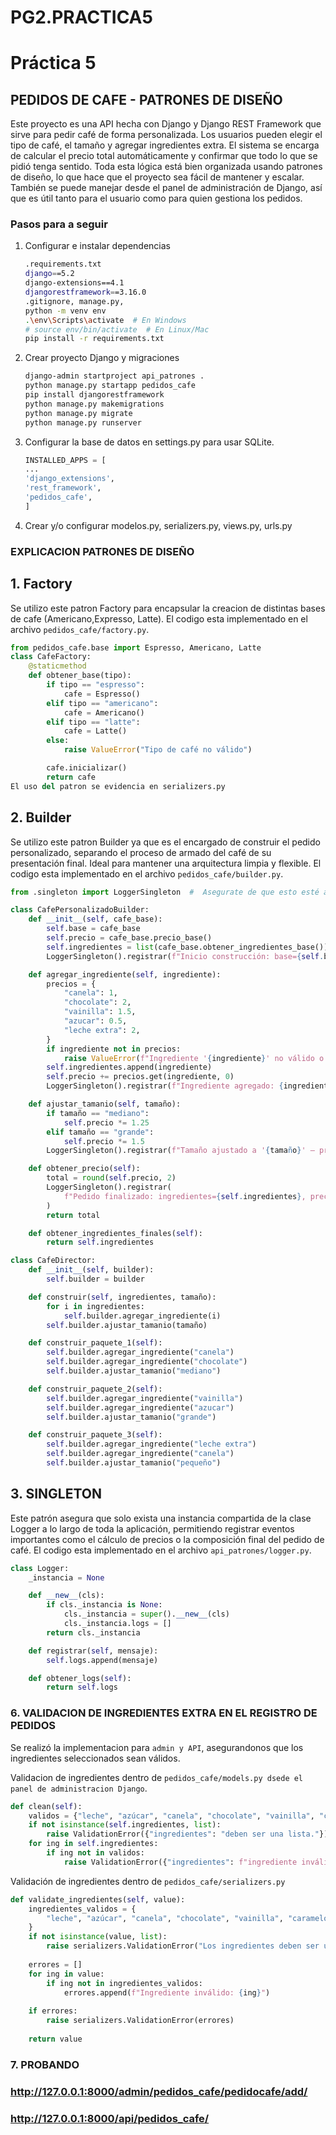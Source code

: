 # PG2.PRACTICA5
# Práctica 5

## PEDIDOS DE CAFE - PATRONES DE DISEÑO

Este proyecto es una API hecha con Django y Django REST Framework que sirve para pedir café de forma personalizada. Los usuarios pueden elegir el tipo de café, el tamaño y agregar ingredientes extra. El sistema se encarga de calcular el precio total automáticamente y confirmar que todo lo que se pidió tenga sentido. Toda esta lógica está bien organizada usando patrones de diseño, lo que hace que el proyecto sea fácil de mantener y escalar. También se puede manejar desde el panel de administración de Django, así que es útil tanto para el usuario como para quien gestiona los pedidos.

### Pasos para a seguir

1. Configurar e instalar dependencias

   ```bash
   .requirements.txt
   django==5.2
   django-extensions==4.1
   djangorestframework==3.16.0
   .gitignore, manage.py,
   python -m venv env
   .\env\Scripts\activate  # En Windows
   # source env/bin/activate  # En Linux/Mac
   pip install -r requirements.txt
   ```
2. Crear proyecto Django y migraciones

    ```bash
    django-admin startproject api_patrones .
    python manage.py startapp pedidos_cafe
    pip install djangorestframework
    python manage.py makemigrations
    python manage.py migrate
    python manage.py runserver
    ```

3.  Configurar la base de datos en settings.py para usar SQLite.

    ```python
    INSTALLED_APPS = [
    ...
    'django_extensions',
    'rest_framework',
    'pedidos_cafe',
    ]
    ```
4. Crear y/o configurar modelos.py, serializers.py, views.py, urls.py

### EXPLICACION PATRONES DE DISEÑO

## 1. Factory
Se utilizo este patron Factory para encapsular la creacion de distintas bases de cafe (Americano,Expresso, Latte).
El codigo esta implementado en el archivo `pedidos_cafe/factory.py`.

```python
from pedidos_cafe.base import Espresso, Americano, Latte
class CafeFactory:
    @staticmethod
    def obtener_base(tipo):
        if tipo == "espresso":
            cafe = Espresso()
        elif tipo == "americano":
            cafe = Americano()
        elif tipo == "latte":
            cafe = Latte()
        else:
            raise ValueError("Tipo de café no válido")

        cafe.inicializar()
        return cafe
El uso del patron se evidencia en serializers.py
```
## 2. Builder

Se utilizo este patron Builder ya que es el encargado de construir el pedido personalizado, separando el proceso de armado del café de su presentación final. Ideal para mantener una arquitectura limpia y flexible.
El codigo esta implementado en el archivo `pedidos_cafe/builder.py`.
````python
from .singleton import LoggerSingleton  #  Asegurate de que esto esté arriba

class CafePersonalizadoBuilder:
    def __init__(self, cafe_base):
        self.base = cafe_base
        self.precio = cafe_base.precio_base()
        self.ingredientes = list(cafe_base.obtener_ingredientes_base())
        LoggerSingleton().registrar(f"Inicio construcción: base={self.base.__class__.__name__}")

    def agregar_ingrediente(self, ingrediente):
        precios = {
            "canela": 1,
            "chocolate": 2,
            "vainilla": 1.5,
            "azucar": 0.5,
            "leche extra": 2,
        }
        if ingrediente not in precios:
            raise ValueError(f"Ingrediente '{ingrediente}' no válido o no disponible.")
        self.ingredientes.append(ingrediente)
        self.precio += precios.get(ingrediente, 0)
        LoggerSingleton().registrar(f"Ingrediente agregado: {ingrediente} — subtotal={self.precio}")

    def ajustar_tamanio(self, tamaño):
        if tamaño == "mediano":
            self.precio *= 1.25
        elif tamaño == "grande":
            self.precio *= 1.5
        LoggerSingleton().registrar(f"Tamaño ajustado a '{tamaño}' — precio actualizado={self.precio}")

    def obtener_precio(self):
        total = round(self.precio, 2)
        LoggerSingleton().registrar(
            f"Pedido finalizado: ingredientes={self.ingredientes}, precio={total}"
        )
        return total

    def obtener_ingredientes_finales(self):
        return self.ingredientes

class CafeDirector:
    def __init__(self, builder):
        self.builder = builder

    def construir(self, ingredientes, tamaño):
        for i in ingredientes:
            self.builder.agregar_ingrediente(i)
        self.builder.ajustar_tamanio(tamaño)

    def construir_paquete_1(self):
        self.builder.agregar_ingrediente("canela")
        self.builder.agregar_ingrediente("chocolate")
        self.builder.ajustar_tamanio("mediano")

    def construir_paquete_2(self):
        self.builder.agregar_ingrediente("vainilla")
        self.builder.agregar_ingrediente("azucar")
        self.builder.ajustar_tamanio("grande")

    def construir_paquete_3(self):
        self.builder.agregar_ingrediente("leche extra")
        self.builder.agregar_ingrediente("canela")
        self.builder.ajustar_tamanio("pequeño")
````
## 3. SINGLETON
Este patrón asegura que solo exista una instancia compartida de la clase Logger a lo largo de toda la aplicación, permitiendo registrar eventos importantes como el cálculo de precios o la composición final del pedido de café.
El codigo esta implementado en el archivo `api_patrones/logger.py`.

````python
class Logger:
    _instancia = None

    def __new__(cls):
        if cls._instancia is None:
            cls._instancia = super().__new__(cls)
            cls._instancia.logs = []
        return cls._instancia

    def registrar(self, mensaje):
        self.logs.append(mensaje)

    def obtener_logs(self):
        return self.logs
````
### 6. VALIDACION DE INGREDIENTES EXTRA EN EL REGISTRO DE PEDIDOS
Se realizó la implementacion para `admin y API`, asegurandonos que los ingredientes seleccionados sean válidos.

Validacion de ingredientes dentro de `pedidos_cafe/models.py dsede el panel de administracion Django`.
````python
def clean(self):
    validos = {"leche", "azúcar", "canela", "chocolate", "vainilla", "caramelo", "miel"}
    if not isinstance(self.ingredientes, list):
        raise ValidationError({"ingredientes": "deben ser una lista."})
    for ing in self.ingredientes:
        if ing not in validos:
            raise ValidationError({"ingredientes": f"ingrediente inválido: {ing}"})
````
Validación de ingredientes dentro de `pedidos_cafe/serializers.py`
````python
def validate_ingredientes(self, value):
    ingredientes_validos = {
        "leche", "azúcar", "canela", "chocolate", "vainilla", "caramelo", "miel"
    }
    if not isinstance(value, list):
        raise serializers.ValidationError("Los ingredientes deben ser una lista.")
    
    errores = []
    for ing in value:
        if ing not in ingredientes_validos:
            errores.append(f"Ingrediente inválido: {ing}")
    
    if errores:
        raise serializers.ValidationError(errores)
    
    return value
````
### 7. PROBANDO

### http://127.0.0.1:8000/admin/pedidos_cafe/pedidocafe/add/

### http://127.0.0.1:8000/api/pedidos_cafe/
